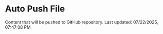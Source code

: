 # Auto Push File

Content that will be pushed to GitHub repository.
Last updated: 07/22/2025, 07:47:08 PM